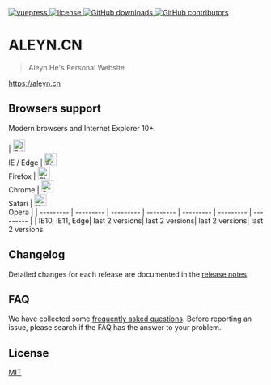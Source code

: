 
<p align="left">
  <a href="https://github.com/vuejs/vuepress">
    <img src="https://img.shields.io/badge/vuepress-1.0.0-brightgreen.svg" alt="vuepress">
  </a>
  <a href="https://github.com/aleynjs/aleyn.cn/blob/dev/LICENSE">
    <img src="https://img.shields.io/github/license/aleynjs/aleyn.cn.svg" alt="license">
  </a>
  <a href="https://github.com/aleynjs/aleyn.cn">
    <img src="https://img.shields.io/github/downloads/aleynjs/aleyn.cn/total.svg" alt="GitHub downloads">
  </a>
  <a href="https://github.com/aleynjs/aleyn.cn">
    <img src="https://img.shields.io/github/contributors/aleynjs/aleyn.cn.svg" alt="GitHub contributors">
  </a>
</p>

# ALEYN.CN

> Aleyn He's Personal Website

https://aleyn.cn

## Browsers support

Modern browsers and Internet Explorer 10+.

| [<img src="https://raw.githubusercontent.com/alrra/browser-logos/master/src/edge/edge_48x48.png" alt="IE / Edge" width="24px" height="24px" />](https://github.com/aleynjs/aleyn.cn)</br>IE / Edge | [<img src="https://raw.githubusercontent.com/alrra/browser-logos/master/src/firefox/firefox_48x48.png" alt="Firefox" width="24px" height="24px" />](https://github.com/aleynjs/aleyn.cn)</br>Firefox | [<img src="https://raw.githubusercontent.com/alrra/browser-logos/master/src/chrome/chrome_48x48.png" alt="Chrome" width="24px" height="24px" />](https://github.com/aleynjs/aleyn.cn)</br>Chrome | [<img src="https://raw.githubusercontent.com/alrra/browser-logos/master/src/safari/safari_48x48.png" alt="Safari" width="24px" height="24px" />](https://github.com/aleynjs/aleyn.cn)</br>Safari | [<img src="https://raw.githubusercontent.com/alrra/browser-logos/master/src/opera/opera_48x48.png" alt="Opera" width="24px" height="24px" />](https://github.com/aleynjs/aleyn.cn)</br>Opera |
| --------- | --------- | --------- | --------- | --------- | --------- | --------- |
| IE10, IE11, Edge| last 2 versions| last 2 versions| last 2 versions| last 2 versions

## Changelog
Detailed changes for each release are documented in the [release notes](CHANGELOG.md).

## FAQ
We have collected some [frequently asked questions](FAQ.md). Before reporting an issue, please search if the FAQ has the answer to your problem.

## License

[MIT](LICENSE)